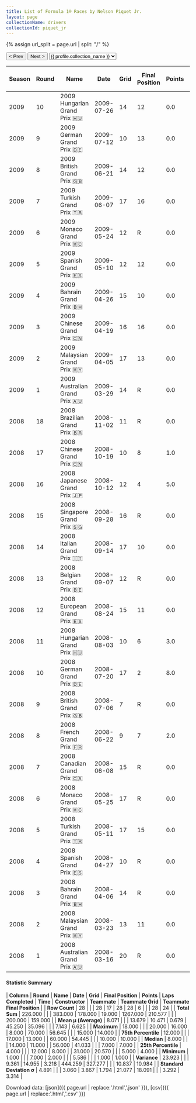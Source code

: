 ```yaml
---
title: List of Formula 1® Races by Nelson Piquet Jr.
layout: page
collectionName: drivers
collectionId: piquet_jr
---
```


{% assign url_split = page.url | split: "/" %}
<div id="collection-navigation">
<button onclick="selector.options[selector.selectedIndex-1].value && (window.location = selector.options[selector.selectedIndex-1].value);">&lt; Prev</button>
<button onclick="selector.options[selector.selectedIndex+1].value && (window.location = selector.options[selector.selectedIndex+1].value);">Next &gt;</button>
<select id="selector" onchange="this.options[this.selectedIndex].value && (window.location = this.options[this.selectedIndex].value);">
  {% for collectionId in site.data[page.collectionName].refs %}
    {% if collectionId == page.collectionId %}
      {% assign selected = "selected" %}
    {% else %}
      {% assign selected = "" %}
    {% endif %}
    {% assign profile = site.data[page.collectionName][collectionId].profile %}
    <option value="/f1/{{ page.collectionName }}/{{ collectionId }}/{{ url_split[4] }}" {{ selected }}>{{ profile.collection_name }}</option>
  {% endfor %}
</select>
</div>

| Season | Round | Name | Date | Grid | Final Position | Points | Laps Completed | Time | Constructor | Teammate | Teammate Grid | Teammate Final Position |
|--|--|--|--|--|--|--|--|--|--|--|--|--|
| 2009 | 10 | 2009 Hungarian Grand Prix 🇭🇺 | 2009-07-26 | 14 | 12 | 0.0 | 70 | +1:11.512 | Renault 🇫🇷 | [Fernando Alonso 🇪🇸](/f1/drivers/alonso) | 1 | R |
| 2009 | 9 | 2009 German Grand Prix 🇩🇪 | 2009-07-12 | 10 | 13 | 0.0 | 60 | +1:08.328 | Renault 🇫🇷 | [Fernando Alonso 🇪🇸](/f1/drivers/alonso) | 12 | 7 |
| 2009 | 8 | 2009 British Grand Prix 🇬🇧 | 2009-06-21 | 14 | 12 | 0.0 | 59 |   | Renault 🇫🇷 | [Fernando Alonso 🇪🇸](/f1/drivers/alonso) | 10 | 14 |
| 2009 | 7 | 2009 Turkish Grand Prix 🇹🇷 | 2009-06-07 | 17 | 16 | 0.0 | 57 |   | Renault 🇫🇷 | [Fernando Alonso 🇪🇸](/f1/drivers/alonso) | 8 | 10 |
| 2009 | 6 | 2009 Monaco Grand Prix 🇲🇨 | 2009-05-24 | 12 | R | 0.0 | 10 |   | Renault 🇫🇷 | [Fernando Alonso 🇪🇸](/f1/drivers/alonso) | 9 | 7 |
| 2009 | 5 | 2009 Spanish Grand Prix 🇪🇸 | 2009-05-10 | 12 | 12 | 0.0 | 65 |   | Renault 🇫🇷 | [Fernando Alonso 🇪🇸](/f1/drivers/alonso) | 8 | 5 |
| 2009 | 4 | 2009 Bahrain Grand Prix 🇧🇭 | 2009-04-26 | 15 | 10 | 0.0 | 57 | +1:05.149 | Renault 🇫🇷 | [Fernando Alonso 🇪🇸](/f1/drivers/alonso) | 7 | 8 |
| 2009 | 3 | 2009 Chinese Grand Prix 🇨🇳 | 2009-04-19 | 16 | 16 | 0.0 | 54 |   | Renault 🇫🇷 | [Fernando Alonso 🇪🇸](/f1/drivers/alonso) | 2 | 9 |
| 2009 | 2 | 2009 Malaysian Grand Prix 🇲🇾 | 2009-04-05 | 17 | 13 | 0.0 | 31 |   | Renault 🇫🇷 | [Fernando Alonso 🇪🇸](/f1/drivers/alonso) | 9 | 11 |
| 2009 | 1 | 2009 Australian Grand Prix 🇦🇺 | 2009-03-29 | 14 | R | 0.0 | 24 |   | Renault 🇫🇷 | [Fernando Alonso 🇪🇸](/f1/drivers/alonso) | 10 | 5 |
| 2008 | 18 | 2008 Brazilian Grand Prix 🇧🇷 | 2008-11-02 | 11 | R | 0.0 | 0 |   | Renault 🇫🇷 | [Fernando Alonso 🇪🇸](/f1/drivers/alonso) | 6 | 2 |
| 2008 | 17 | 2008 Chinese Grand Prix 🇨🇳 | 2008-10-19 | 10 | 8 | 1.0 | 56 | +56.645 | Renault 🇫🇷 | [Fernando Alonso 🇪🇸](/f1/drivers/alonso) | 4 | 4 |
| 2008 | 16 | 2008 Japanese Grand Prix 🇯🇵 | 2008-10-12 | 12 | 4 | 5.0 | 67 | +20.570 | Renault 🇫🇷 | [Fernando Alonso 🇪🇸](/f1/drivers/alonso) | 4 | 1 |
| 2008 | 15 | 2008 Singapore Grand Prix 🇸🇬 | 2008-09-28 | 16 | R | 0.0 | 13 |   | Renault 🇫🇷 | [Fernando Alonso 🇪🇸](/f1/drivers/alonso) | 15 | 1 |
| 2008 | 14 | 2008 Italian Grand Prix 🇮🇹 | 2008-09-14 | 17 | 10 | 0.0 | 53 | +54.445 | Renault 🇫🇷 | [Fernando Alonso 🇪🇸](/f1/drivers/alonso) | 8 | 4 |
| 2008 | 13 | 2008 Belgian Grand Prix 🇧🇪 | 2008-09-07 | 12 | R | 0.0 | 13 |   | Renault 🇫🇷 | [Fernando Alonso 🇪🇸](/f1/drivers/alonso) | 6 | 4 |
| 2008 | 12 | 2008 European Grand Prix 🇪🇸 | 2008-08-24 | 15 | 11 | 0.0 | 57 | +1:32.717 | Renault 🇫🇷 | [Fernando Alonso 🇪🇸](/f1/drivers/alonso) | 12 | R |
| 2008 | 11 | 2008 Hungarian Grand Prix 🇭🇺 | 2008-08-03 | 10 | 6 | 3.0 | 70 | +32.298 | Renault 🇫🇷 | [Fernando Alonso 🇪🇸](/f1/drivers/alonso) | 7 | 4 |
| 2008 | 10 | 2008 German Grand Prix 🇩🇪 | 2008-07-20 | 17 | 2 | 8.0 | 67 | +5.586 | Renault 🇫🇷 | [Fernando Alonso 🇪🇸](/f1/drivers/alonso) | 5 | 11 |
| 2008 | 9 | 2008 British Grand Prix 🇬🇧 | 2008-07-06 | 7 | R | 0.0 | 35 |   | Renault 🇫🇷 | [Fernando Alonso 🇪🇸](/f1/drivers/alonso) | 6 | 6 |
| 2008 | 8 | 2008 French Grand Prix 🇫🇷 | 2008-06-22 | 9 | 7 | 2.0 | 70 | +41.033 | Renault 🇫🇷 | [Fernando Alonso 🇪🇸](/f1/drivers/alonso) | 3 | 8 |
| 2008 | 7 | 2008 Canadian Grand Prix 🇨🇦 | 2008-06-08 | 15 | R | 0.0 | 43 |   | Renault 🇫🇷 | [Fernando Alonso 🇪🇸](/f1/drivers/alonso) | 4 | R |
| 2008 | 6 | 2008 Monaco Grand Prix 🇲🇨 | 2008-05-25 | 17 | R | 0.0 | 47 |   | Renault 🇫🇷 | [Fernando Alonso 🇪🇸](/f1/drivers/alonso) | 7 | 10 |
| 2008 | 5 | 2008 Turkish Grand Prix 🇹🇷 | 2008-05-11 | 17 | 15 | 0.0 | 57 |   | Renault 🇫🇷 | [Fernando Alonso 🇪🇸](/f1/drivers/alonso) | 7 | 6 |
| 2008 | 4 | 2008 Spanish Grand Prix 🇪🇸 | 2008-04-27 | 10 | R | 0.0 | 6 |   | Renault 🇫🇷 | [Fernando Alonso 🇪🇸](/f1/drivers/alonso) | 2 | R |
| 2008 | 3 | 2008 Bahrain Grand Prix 🇧🇭 | 2008-04-06 | 14 | R | 0.0 | 40 |   | Renault 🇫🇷 | [Fernando Alonso 🇪🇸](/f1/drivers/alonso) | 10 | 10 |
| 2008 | 2 | 2008 Malaysian Grand Prix 🇲🇾 | 2008-03-23 | 13 | 11 | 0.0 | 56 | +1:32.202 | Renault 🇫🇷 | [Fernando Alonso 🇪🇸](/f1/drivers/alonso) | 7 | 8 |
| 2008 | 1 | 2008 Australian Grand Prix 🇦🇺 | 2008-03-16 | 20 | R | 0.0 | 30 |   | Renault 🇫🇷 | [Fernando Alonso 🇪🇸](/f1/drivers/alonso) | 11 | 4 |

#### Statistic Summary

| **Column** | **Round** | **Name** | **Date** | **Grid** | **Final Position** | **Points** | **Laps Completed** | **Time** | **Constructor** | **Teammate** | **Teammate Grid** | **Teammate Final Position** |
| **Row Count** | 28 |  |  | 28 | 17 | 28 | 28 | 6 |  |  | 28 | 24 |
| **Total Sum** | 226.000 |  |  | 383.000 | 178.000 | 19.000 | 1267.000 | 210.577 |  |  | 200.000 | 159.000 |
| **Mean μ (Average)** | 8.071 |  |  | 13.679 | 10.471 | 0.679 | 45.250 | 35.096 |  |  | 7.143 | 6.625 |
| **Maximum** | 18.000 |  |  | 20.000 | 16.000 | 8.000 | 70.000 | 56.645 |  |  | 15.000 | 14.000 |
| **75th Percentile** | 12.000 |  |  | 17.000 | 13.000 |  | 60.000 | 54.445 |  |  | 10.000 | 10.000 |
| **Median** | 8.000 |  |  | 14.000 | 11.000 |  | 56.000 | 41.033 |  |  | 7.000 | 7.000 |
| **25th Percentile** | 4.000 |  |  | 12.000 | 8.000 |  | 31.000 | 20.570 |  |  | 5.000 | 4.000 |
| **Minimum** | 1.000 |  |  | 7.000 | 2.000 |  |  | 5.586 |  |  | 1.000 | 1.000 |
| **Variance** | 23.923 |  |  | 9.361 | 14.955 | 3.218 | 444.259 | 327.277 |  |  | 10.837 | 10.984 |
| **Standard Deviation σ** | 4.891 |  |  | 3.060 | 3.867 | 1.794 | 21.077 | 18.091 |  |  | 3.292 | 3.314 |

Download data: [json]({{ page.url | replace:'.html','.json' }}), [csv]({{ page.url | replace:'.html','.csv' }})
